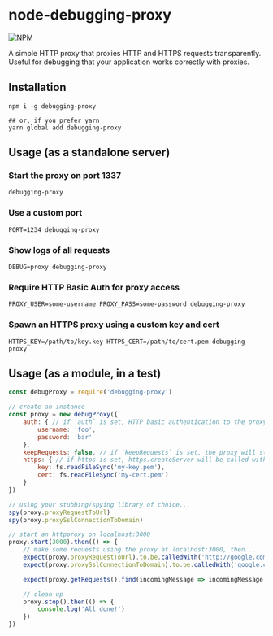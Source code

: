 node-debugging-proxy
===

[![NPM](https://nodei.co/npm/debugging-proxy.svg?downloads=true)](https://npmjs.org/package/debugging-proxy)

A simple HTTP proxy that proxies HTTP and HTTPS requests transparently. Useful for debugging that your application works correctly with proxies.

## Installation
```
npm i -g debugging-proxy

## or, if you prefer yarn
yarn global add debugging-proxy
```

## Usage (as a standalone server)

### Start the proxy on port 1337
```
debugging-proxy
```

### Use a custom port
```
PORT=1234 debugging-proxy
```

### Show logs of all requests
```
DEBUG=proxy debugging-proxy
```

### Require HTTP Basic Auth for proxy access
```
PROXY_USER=some-username PROXY_PASS=some-password debugging-proxy
```

### Spawn an HTTPS proxy using a custom key and cert
```
HTTPS_KEY=/path/to/key.key HTTPS_CERT=/path/to/cert.pem debugging-proxy
```

## Usage (as a module, in a test)

```js
const debugProxy = require('debugging-proxy')

// create an instance
const proxy = new debugProxy({
    auth: { // if `auth` is set, HTTP basic authentication to the proxy will be required using these credentials
        username: 'foo',
        password: 'bar'
    },
    keepRequests: false, // if `keepRequests` is set, the proxy will store a log of requests that can be retrieved using `proxy.getRequests()`
    https: { // if https is set, https.createServer will be called with this key and cert to launch the server
        key: fs.readFileSync('my-key.pem'),
        cert: fs.readFileSync('my-cert.pem')
    }
})

// using your stubbing/spying library of choice...
spy(proxy.proxyRequestToUrl)
spy(proxy.proxySslConnectionToDomain)

// start an httpproxy on localhost:3000
proxy.start(3000).then(() => {
    // make some requests using the proxy at localhost:3000, then...
    expect(proxy.proxyRequestToUrl).to.be.calledWith('http://google.com')
    expect(proxy.proxySslConnectionToDomain).to.be.calledWith('google.com')

    expect(proxy.getRequests().find(incomingMessage => incomingMessage.ssl === false)).to.exist

    // clean up
    proxy.stop().then(() => {
        console.log('All done!')
    })
})
```
